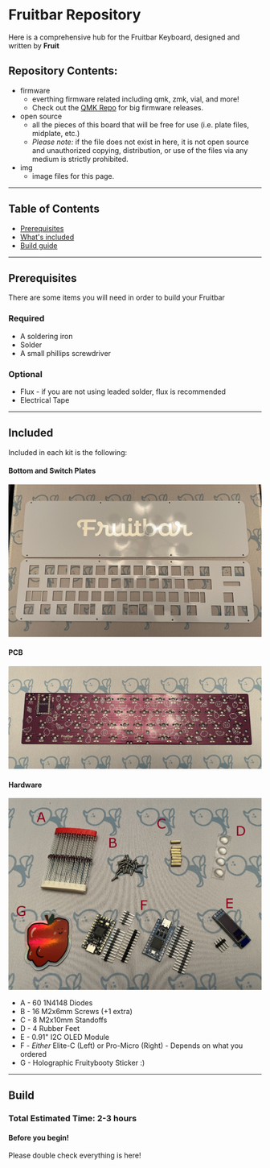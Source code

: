 # Fruitbar Repository

Here is a comprehensive hub for the Fruitbar Keyboard, designed and written by **Fruit**
<br/>

## Repository Contents:
* firmware
    * everthing firmware related including qmk, zmk, vial, and more!
    * Check out the [QMK Repo](https://github.com/qmk/qmk_firmware/tree/master/keyboards) for big firmware releases.
* open source
    * all the pieces of this board that will be free for use (i.e. plate files, midplate, etc.)
    * *Please note:* if the file does not exist in here, it is not open source and unauthorized copying, distribution, or use of the files via any medium is strictly prohibited.
* img
    * image files for this page.

___

## Table of Contents

* [Prerequisites](#Prerequisites)
* [What's included](#Included)
* [Build guide](#Build)

___

## Prerequisites

There are some items you will need in order to build your Fruitbar

### Required

* A soldering iron
* Solder
* A small phillips screwdriver

### Optional

* Flux - if you are not using leaded solder, flux is recommended
* Electrical Tape

___

## Included

Included in each kit is the following:
#### Bottom and Switch Plates
![Plates](img/plates.jpg)
#### PCB
![PCB](img/pcb.jpg)
#### Hardware
![Hardware](img/hardware.jpg)
* A - 60 1N4148 Diodes
* B - 16 M2x6mm Screws (+1 extra)
* C - 8 M2x10mm Standoffs
* D - 4 Rubber Feet
* E - 0.91" I2C OLED Module
* F - *Either* Elite-C (Left) or Pro-Micro (Right) - Depends on what you ordered
* G - Holographic Fruitybooty Sticker :)

___

## Build
### Total Estimated Time: 2-3 hours

#### Before you begin!
Please double check everything is here! 